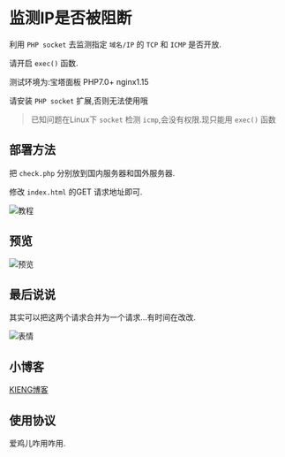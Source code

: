 # 监测IP是否被阻断

利用 `PHP socket` 去监测指定 `域名/IP` 的 `TCP` 和 `ICMP` 是否开放.

请开启 `exec()` 函数.

测试环境为:宝塔面板 PHP7.0+ nginx1.15 

请安装 `PHP socket` 扩展,否则无法使用哦

> 已知问题在Linux下 `socket` 检测 `icmp`,会没有权限.现只能用 `exec()` 函数

## 部署方法

把 `check.php` 分别放到国内服务器和国外服务器.

修改 `index.html` 的GET 请求地址即可.

![教程](https://mjj.today/temp/1910/ec034efc07983847.png "教程")

## 预览

![预览](https://cdn.u1.huluxia.com/g3/M01/E9/0A/wKgBOV2b8heARHU7AAAvxkpyM1M813.png "预览")

## 最后说说

其实可以把这两个请求合并为一个请求...有时间在改改.

![表情](https://cdn.u1.huluxia.com/g3/M02/E9/0B/wKgBOV2b8tSAb9RdAABR3-XN9bs744.jpg "表情")

## 小博客

[KIENG博客](https://blog.kieng.cn "KIENG博客")

## 使用协议

爱鸡儿咋用咋用.